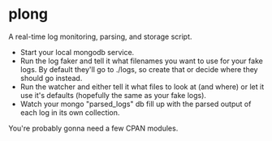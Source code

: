 # plong
A real-time log monitoring, parsing, and storage script.

* Start your local mongodb service.
* Run the log faker and tell it what filenames you want to use for your fake logs. By default they'll go to ./logs, so create that or decide where they should go instead.
* Run the watcher and either tell it what files to look at (and where) or let it use it's defaults (hopefully the same as your fake logs).
* Watch your mongo "parsed_logs" db fill up with the parsed output of each log in its own collection.

You're probably gonna need a few CPAN modules.
